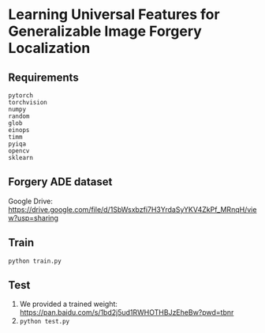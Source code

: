 # Learning Universal Features for Generalizable Image Forgery Localization

## Requirements

```
pytorch
torchvision
numpy
random
glob
einops
timm
pyiqa
opencv
sklearn
```

## Forgery ADE dataset
Google Drive: https://drive.google.com/file/d/1SbWsxbzfi7H3YrdaSyYKV4ZkPf_MRnqH/view?usp=sharing
## Train
```python train.py```
## Test
1. We provided a trained weight: https://pan.baidu.com/s/1bd2j5ud1RWHOTHBJzEheBw?pwd=tbnr
2.  ```python test.py```
